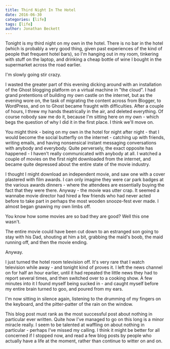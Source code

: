 ```yaml
---
title: Third Night In The Hotel
date: 2016-06-30
categories: [life]
tags: [life]
author: Jonathan Beckett
---
```


Tonight is my third night on my own in the hotel. There is no bar in the hotel (which is probably a very good thing, given past experiences of the kind of people that frequent hotel bars), so I'm hanging out in my room, tinkering with stuff on the laptop, and drinking a cheap bottle of wine I bought in the supermarket across the road earlier.

I'm slowly going stir crazy.

I wasted the greater part of this evening dicking around with an installation of the Ghost blogging platform on a virtual machine in "the cloud". I had grand pretentions of building my own castle on the internet, but as the evening wore on, the task of migrating the content across from Blogger, to WordPress, and on to Ghost became fraught with difficulties. After a couple of hours, I threw my hands theatrically in the air, and deleted everything. Of course nobody saw me do it, because I'm sitting here on my own - which begs the question of why I did it in the first place. I think we'll move on.

You might think - being on my own in the hotel for night after night - that I would become the social butterfly on the internet - catching up with friends, writing emails, and having nonsensical instant messaging conversations with anybody and everybody. Quite perversely, the exact opposite has happened - I haven't really communicated with anybody at all. I watched a couple of movies on the first night downloaded from the internet, and became quite depressed about the entire state of the movie industry.

I thought I might download an independent movie, and saw one with a cover plastered with film awards. I can only imagine they were car park badges at the various awards dinners - where the attendees are essentially buying the fact that they were there. Anyway - the movie was utter crap. It seemed a wannabe movie director had hired a few friends who had never acted before to take part in perhaps the most wooden snooze-fest ever made. I almost began gnawing my own limbs off.

You know how some movies are so bad they are good? Well this one wasn't.

The entire movie could have been cut down to an estranged son going to stay with his Dad, shouting at him a bit, grabbing the maid's boob, the maid running off, and then the movie ending.

Anyway.

I just turned the hotel room television off. It's very rare that I watch television while away - and tonight kind of proves it. I left the news channel on for half an hour earlier, until it had repeated the little news they had to report several times, and then switched over to a cooking show. A few minutes into it I found myself being sucked in - and caught myself before my entire brain turned to goo, and poured from my ears.

I'm now sitting in silence again, listening to the drumming of my fingers on the keyboard, and the pitter-patter of the rain on the window.

This blog post must rank as the most successful post about nothing in particular ever written. Quite how I've managed to go on this long is a minor miracle really. I seem to be talented at waffling on about nothing in particular - perhaps I've missed my calling. I think it might be better for all concerned if I stopped now, and read a few blog posts by people who actually have a life at the moment, rather than continue to witter on and on.